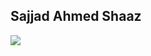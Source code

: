 <!--# Hi there 👋-->
## Sajjad Ahmed Shaaz
<!--
**sajjad006/sajjad006** is a ✨ _special_ ✨ repository because its `README.md` (this file) appears on your GitHub profile.

Here are some ideas to get you started:

- 🔭 I’m currently working on ...
- 🌱 I’m currently learning ...
- 👯 I’m looking to collaborate on ...
- 🤔 I’m looking for help with ...
- 💬 Ask me about ...
- 📫 How to reach me: ...
- 😄 Pronouns: ...
- ⚡ Fun fact: ...
-->

<img src="https://github-readme-stats.vercel.app/api?username=sajjad006&custom_title=Sajjad%20Ahmed&show_icons=true&count_private=true&theme=default&include_all_commits=true" />
